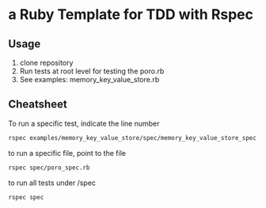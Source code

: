 # a Ruby Template for TDD with Rspec

## Usage

1. clone repository
2. Run tests at root level for testing the poro.rb
3. See examples: memory_key_value_store.rb

## Cheatsheet

To run a specific test, indicate the line number

``` bash
rspec examples/memory_key_value_store/spec/memory_key_value_store_spec.rb:10
```
to run a specific file, point to the file
``` bash
rspec spec/poro_spec.rb
```

to run all tests under /spec

``` bash
rspec spec
```
